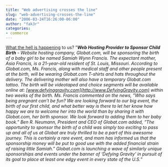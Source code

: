 ```yaml
---
title: "Web advertising crosses the line"
slug: "web-advertising-crosses-the-line"
date: "2006-03-24T16:26:00-06:00"
author: "fak3r"
categories:
- commerce
---
```


[What the hell is happening](http://www.cheaphostingdirectory.com/news-web-hosting-provider-to-sponsor-child-birth-1845.html) to us?  ”_**Web Hosting Provider to Sponsor Child Birth** - Website hosting company,  Globat.com, will be sponsoring the birth of  a baby girl to be named Samiah Wynn Francis. The expectant mother, Asia Francis, is a 21-year-old resident of St. Louis, Missouri. According to Globat.com, Ms. Francis, along with medical staff and other people present at the birth, will be wearing Globat.com T-shirts and hats throughout the delivery. The delivering mother  will also have a temporary Globat.com tattoo. The birth will  be videotaped and choice segments will be available online at: [www.defyinggravity.com](http://www.DefyingGravity.com) within two weeks of the birth. Ms. Francis commented on the news, ”Who says being pregnant can’t be fun? We are looking forward to our big event, the birth of our first child, and what better way is there to let her know how happy we are to welcome her into the world than by sharing it with Globat.com, her birth sponsor. We look forward to adding them to her baby book.” Ben R. Neumann, President and CEO of Globat.com added, ”The opportunity to sponsor the birth of a child was simply too exciting to pass up and all of us at Globat are truly thrilled to be a part of this awesome journey. This is certainly a rare event, and mom has informed us that the sponsorship money will be put to good use with the added financial strain of raising little Samiah.” Globat.com is launching a wave of similarly unique sponsorships and events under the banner of ‘Defying Gravity’ in pursuit of its goal to place at least one edgy event in every state of the U.S._”
